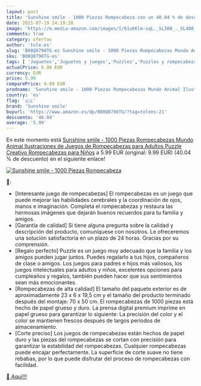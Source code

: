 ```yaml
---
layout: post
title: 'Sunshine smile - 1000 Piezas Rompecabeza con un 40.04 % de descuento'
date: 2021-07-19 14:19:28
image: 'https://m.media-amazon.com/images/I/61uKKlm-xqL._SL500_._SL400_.jpg'
comments: true
category: ofertas
author: 'tole.es'
slug: 'B08Q8798TG-es Sunshine smile - 1000 Piezas Rompecabezas Mundo Animal...'
sku: 'B08Q8798TG-es'
tags: [ 'Juguetes','Juguetes y juegos','Puzzles','Puzzles y rompecabezas','puzzle','rompecabezas','sunshine smile', ]
actualPrice: 5.99 EUR
currency: EUR
price: 5.99
comparePrice: 9.99 EUR
prodname: 'Sunshine smile - 1000 Piezas Rompecabezas Mundo Animal Ilustraciones de Juegos de Rompecabezas para Adultos Puzzle Creativo Rompecabezas para Niños'
country: 'es'
flag: '🇪🇸'
brand: 'Sunshine smile'
buyurl: 'https://www.amazon.es/dp/B08Q8798TG/?tag=tolees-21'
descuento: '40.04'
average: '5.99'
---
```


En este momento está [Sunshine smile - 1000 Piezas Rompecabezas Mundo Animal Ilustraciones de Juegos de Rompecabezas para Adultos Puzzle Creativo Rompecabezas para Niños](https://www.amazon.es/dp/B08Q8798TG/?tag=tolees-21) a 5.99 EUR (original: 9.99 EUR) (40.04 %  de descuento) en el siguiente enlace!

[![Sunshine smile - 1000 Piezas Rompecabeza](https://m.media-amazon.com/images/I/61uKKlm-xqL._SL500_._SL400_.jpg)](https://www.amazon.es/dp/B08Q8798TG/?tag=tolees-21)

🔎:

- [Interesante juego de rompecabezas] El rompecabezas es un juego que puede mejorar las habilidades cerebrales y la coordinación de ojos, manos e imaginación. Completa el rompecabezas y restaura las hermosas imágenes que dejarán buenos recuerdos para tu familia y amigos.
- [Garantía de calidad] Si tiene alguna pregunta sobre la calidad y descripción del producto, comuníquese con nosotros. Le ofreceremos una solución satisfactoria en un plazo de 24 horas. Gracias por su comprensión.
- [Regalo perfecto] Puzzle es un juego muy adecuado que la familia y los amigos pueden jugar juntos. Puedes regalarlo a tus hijos, compañeros de clase o amigos. Los juegos para padres e hijos más valiosos, los juegos intelectuales para adultos y niños, excelentes opciones para cumpleaños y regalos, también pueden hacer que sus sentimientos sean más emocionantes.
- [Rompecabezas de alta calidad] El tamaño del paquete exterior es de aproximadamente 23 x 6 x 19,5 cm y el tamaño del producto terminado después del montaje: 70 x 50 cm. El rompecabezas de 1000 piezas está hecho de papel grueso y duro. La prensa digital premium imprime en papel grueso para garantizar lo siguiente: La precisión del color y el color se mantienen frescos después de largos períodos de almacenamiento.
- [Corte preciso] Los juegos de rompecabezas están hechos de papel duro y las piezas del rompecabezas se cortan con precisión para garantizar la estabilidad del rompecabezas. Cualquier rompecabezas puede encajar perfectamente. La superficie de corte suave no tiene rebabas, por lo que puede disfrutar del proceso de rompecabezas con facilidad.

[🛒 Aquí!!!](https://www.amazon.es/dp/B08Q8798TG/?tag=tolees-21)
